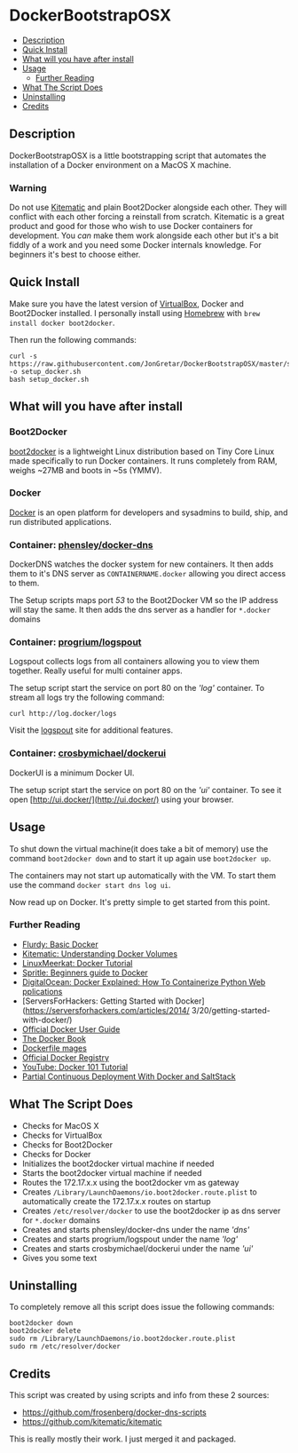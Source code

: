 # DockerBootstrapOSX

 * [Description](#description)
 * [Quick Install](#quick-install)
 * [What will you have after install](#what-will-you-have-after-install)
 * [Usage](#usage)
   * [Further Reading](#further-reading)
 * [What The Script Does](#what-the-script-does)
 * [Uninstalling](#uninstalling)
 * [Credits](#credits)


## Description

DockerBootstrapOSX is a little bootstrapping script that automates the installation of a Docker environment on a MacOS X machine.

### Warning

Do not use [Kitematic](kitematic.com) and plain Boot2Docker alongside each other. They will conflict with each other forcing a reinstall from scratch. Kitematic is a great product and good for those who wish to use Docker containers for development. You *can* make them work alongside each other but it's a bit fiddly of a work and you need some Docker internals knowledge. For beginners it's best to choose either.

## Quick Install

Make sure you have the latest version of [VirtualBox](http://virtualbox.org/wiki/Downloads), Docker and Boot2Docker installed. I personally install using [Homebrew](http://brew.sh) with `brew install docker boot2docker`.

Then run the following commands:

```console
curl -s https://raw.githubusercontent.com/JonGretar/DockerBootstrapOSX/master/setup.sh -o setup_docker.sh
bash setup_docker.sh
```

## What will you have after install

### Boot2Docker

[boot2docker](http://boot2docker.io/) is a lightweight Linux distribution based on Tiny Core Linux made specifically to run Docker containers. It runs completely from RAM, weighs ~27MB and boots in ~5s (YMMV).

### Docker

[Docker](https://docker.com/) is an open platform for developers and sysadmins to build, ship, and run distributed applications.

### Container: [phensley/docker-dns](https://github.com/phensley/docker-dns)

DockerDNS watches the docker system for new containers. It then adds them to it's DNS server as `CONTAINERNAME.docker` allowing you direct access to them.

The Setup scripts maps port *53* to the Boot2Docker VM so the IP address will stay the same. It then adds the dns server as a handler for `*.docker` domains

### Container: [progrium/logspout](https://github.com/progrium/logspout)

Logspout collects logs from all containers allowing you to view them together. Really useful for multi container apps.

The setup script start the service on port 80 on the *'log'* container. To stream all logs try the following command:

	curl http://log.docker/logs

Visit the [logspout](https://github.com/progrium/logspout) site for additional features.

### Container: [crosbymichael/dockerui](https://github.com/crosbymichael/dockerui)

DockerUI is a minimum Docker UI.

The setup script start the service on port 80 on the *'ui'* container. To see it open [http://ui.docker/](http://ui.docker/) using your browser.

## Usage

To shut down the virtual machine(it does take a bit of memory) use the command `boot2docker down` and to start it up again use `boot2docker up`.

The containers may not start up automatically with the VM. To start them use the command `docker start dns log ui`.

Now read up on Docker. It's pretty simple to get started from this point.

### Further Reading

 * [Flurdy: Basic Docker](http://flurdy.com/docs/docker/docker_osx_ubuntu.html#docker)
 * [Kitematic: Understanding Docker Volumes ](http://kitematic.com/blog/2014/09/10/understanding-docker-volumes.html)
 * [LinuxMeerkat: Docker Tutorial](http://linuxmeerkat.wordpress.com/2014/07/21/docker-tutorial/)
 * [Spritle: Beginners guide to Docker](http://www.spritle.com/blogs/2013/08/23/docker-for-beginners/)
 * [DigitalOcean: Docker Explained: How To Containerize Python Web  pplications](https://www.digitalocean.com/community/tutorials/docker-explained-how-to-containerize-python-web-applications)
 * [ServersForHackers: Getting Started with Docker](https://serversforhackers.com/articles/2014/ 3/20/getting-started-with-docker/)
 * [Official Docker User Guide](https://docs.docker.com/userguide/)
 * [The Docker Book](http://dockerbook.com/)
 * [Dockerfile  mages](http://dockerfile.github.io/)
 * [Official Docker Registry](https://registry.hub.docker.com/)
 * [YouTube: Docker 101 Tutorial](https://www.youtube.com/watch?v=VeiUjkiqo9E)
 * [Partial Continuous Deployment With Docker and SaltStack](http://bitjudo.com/blog/2014/05/13/partial-continuous-deployment-with-docker-and-saltstack/)


## What The Script Does

 * Checks for MacOS X
 * Checks for VirtualBox
 * Checks for Boot2Docker
 * Checks for Docker
 * Initializes the boot2docker virtual machine if needed
 * Starts the boot2docker virtual machine if needed
 * Routes the 172.17.x.x using the boot2docker vm as gateway
 * Creates `/Library/LaunchDaemons/io.boot2docker.route.plist` to automatically create the 172.17.x.x routes on startup
 * Creates `/etc/resolver/docker` to use the boot2docker ip as dns server for `*.docker` domains
 * Creates and starts phensley/docker-dns under the name *'dns'*
 * Creates and starts progrium/logspout under the name *'log'*
 * Creates and starts crosbymichael/dockerui under the name *'ui'*
 * Gives you some text

## Uninstalling

To completely remove all this script does issue the following commands:

```console
boot2docker down
boot2docker delete
sudo rm /Library/LaunchDaemons/io.boot2docker.route.plist
sudo rm /etc/resolver/docker
```

## Credits

This script was created by using scripts and info from these 2 sources:

 * https://github.com/frosenberg/docker-dns-scripts
 * https://github.com/kitematic/kitematic

This is really mostly their work. I just merged it and packaged.
